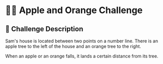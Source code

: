 # 🍎🍊 Apple and Orange Challenge

## 📝 Challenge Description

Sam's house is located between two points on a number line. There is an apple tree to the left of the house and an orange tree to the right.

When an apple or an orange falls, it lands a certain distance from its tree.
